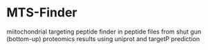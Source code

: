 # MTS-Finder
miitochondrial targeting peptide finder in peptide files from shut gun (bottom-up) proteomics results using uniprot and targetP prediction

